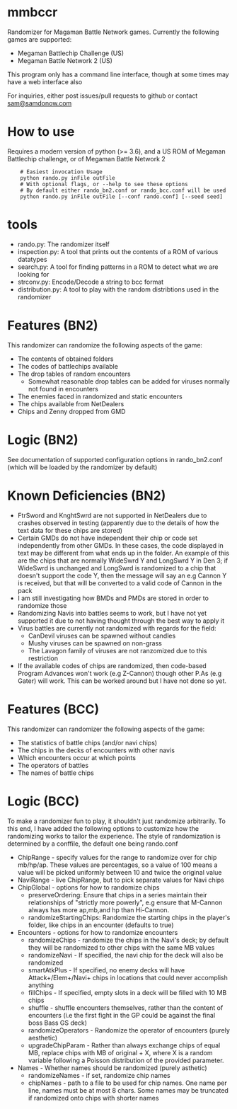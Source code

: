 # mmbccr
Randomizer for Magaman Battle Network games. Currently the following games are supported:
 * Megaman Battlechip Challenge (US)
 * Megaman Battle Network 2 (US)

This program only has a command line interface, though at some times may have a web interface also

For inquiries, either post issues/pull requests to github or contact
sam@samdonow.com

# How to use
 Requires a modern version of python (>= 3.6), and a US ROM of Megaman Battlechip challenge, or of Megaman Battle Network 2
```
    # Easiest invocation Usage
    python rando.py inFile outFile
    # With optional flags, or --help to see these options
    # By default either rando_bn2.conf or rando_bcc.conf will be used
    python rando.py inFile outFile [--conf rando.conf] [--seed seed]
```
# tools
* rando.py: The randomizer itself
* inspection.py: A tool that prints out the contents of a ROM of various datatypes
* search.py: A tool for finding patterns in a ROM to detect what we are looking for
* strconv.py: Encode/Decode a string to bcc format
* distribution.py: A tool to play with the random distribtions used in the randomizer


# Features (BN2)
This randomizer can randomize the following aspects of the game:
 * The contents of obtained folders
 * The codes of battlechips available
 * The drop tables of random encounters 
   * Somewhat reasonable drop tables can be added for viruses normally not found in encounters
 * The enemies faced in randomized and static encounters
 * The chips available from NetDealers
 * Chips and Zenny dropped from GMD

# Logic (BN2)
See documentation of supported configuration options in rando_bn2.conf (which will be loaded by the randomizer by default)

# Known Deficiencies (BN2)
 * FtrSword and KnghtSwrd are not supported in NetDealers due to crashes observed in testing (apparently due to the details of how the text data for these chips are stored)
 * Certain GMDs do not have independent their chip or code set independently from other GMDs. In these cases, the code displayed in text may be different from what ends up in the folder. An example of this are the chips that are normally WideSwrd Y and LongSwrd Y in Den 3; if WideSwrd is unchanged and LongSwrd is randomized to a chip that doesn't support the code Y, then the message will say an e.g Cannon Y is received, but that will be converted to a valid code of Cannon in the pack
 * I am still investigating how BMDs and PMDs are stored in order to randomize those
 * Randomizing Navis into battles seems to work, but I have not yet supported it due to not having thought through the best way to apply it
 * Virus battles are currently not randomized with regards for the field:
   * CanDevil viruses can be spawned without candles
   * Mushy viruses can be spawned on non-grass
   * The Lavagon family of viruses are not ranzomized due to this restriction
 * If the available codes of chips are randomized, then code-based Program Advances won't work (e.g Z-Cannon) though other P.As (e.g Gater) will work. This can be worked around but I have not done so yet.

# Features (BCC)
This randomizer can randomizer the following aspects of the game:

* The statistics of battle chips (and/or navi chips)
* The chips in the decks of encounters with other navis
* Which encounters occur at which points
* The operators of battles
* The names of battle chips

# Logic (BCC)
To make a randomizer fun to play, it shouldn't just randomize arbitrarily. To this end, I have added the following options to customize how the randomizing works to tailor the experience. The style of randomization is determined by a conffile, the default one being rando.conf

* ChipRange - specify values for the range to randomize over for chip mb/hp/ap. These values are percentages, so a value of 100 means a value will be picked uniformly between 10 and twice the original value
* NaviRange - live ChipRange, but to pick separate values for Navi chips
* ChipGlobal - options for how to randomize chips
    * preserveOrdering: Ensure that chips in a series maintain their relationships of "strictly more powerly", e.g ensure that M-Cannon always has more ap,mb,and hp than Hi-Cannon.
    * randomizeStartingChips: Randomize the starting chips in the player's folder, like chips in an encounter (defaults to true)
* Encounters - options for how to randomize encounters
    * randomizeChips - randomize the chips in the Navi's deck; by default they will be randomized to other chips with the same MB values
    * randomizeNavi - If specified, the navi chip for the deck will also be randomized
    * smartAtkPlus - If specified, no enemy decks will have Attack+/Elem+/Navi+ chips in locations that could never accomplish anything
    * fillChips - If specified, empty slots in a deck will be filled with 10 MB chips
    * shuffle - shuffle encounters themselves, rather than  the content of encounters (i.e the first fight in the GP could be against the final boss Bass GS deck)
    * randomizeOperators - Randomize the operator of encounters (purely aesthetic)
    * upgradeChipParam - Rather than always exchange chips of equal MB, replace chips with MB of original + X, where X is a random variable following a Poisson distribution of the provided parameter.
* Names - Whether names should be randomized (purely asthetic)
    * randomizeNames - if set, randomize chip names
    * chipNames - path to a file to be used for chip names. One name per line, names must be at most 8 chars. Some names may be truncated if randomized onto chips with shorter names
